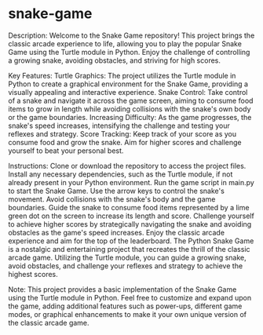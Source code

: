 # snake-game
Description:
Welcome to the Snake Game repository! This project brings the classic arcade experience to life, allowing you to play the popular Snake Game using the Turtle module in Python. Enjoy the challenge of controlling a growing snake, avoiding obstacles, and striving for high scores.

Key Features:
Turtle Graphics: The project utilizes the Turtle module in Python to create a graphical environment for the Snake Game, providing a visually appealing and interactive experience.
Snake Control: Take control of a snake and navigate it across the game screen, aiming to consume food items to grow in length while avoiding collisions with the snake's own body or the game boundaries.
Increasing Difficulty: As the game progresses, the snake's speed increases, intensifying the challenge and testing your reflexes and strategy.
Score Tracking: Keep track of your score as you consume food and grow the snake. Aim for higher scores and challenge yourself to beat your personal best.

Instructions:
Clone or download the repository to access the project files.
Install any necessary dependencies, such as the Turtle module, if not already present in your Python environment.
Run the game script in main.py to start the Snake Game.
Use the arrow keys to control the snake's movement. Avoid collisions with the snake's body and the game boundaries.
Guide the snake to consume food items represented by a lime green dot on the screen to increase its length and score.
Challenge yourself to achieve higher scores by strategically navigating the snake and avoiding obstacles as the game's speed increases.
Enjoy the classic arcade experience and aim for the top of the leaderboard.
The Python Snake Game is a nostalgic and entertaining project that recreates the thrill of the classic arcade game. Utilizing the Turtle module, you can guide a growing snake, avoid obstacles, and challenge your reflexes and strategy to achieve the highest scores.

Note: This project provides a basic implementation of the Snake Game using the Turtle module in Python. Feel free to customize and expand upon the game, adding additional features such as power-ups, different game modes, or graphical enhancements to make it your own unique version of the classic arcade game.
